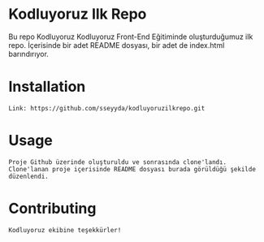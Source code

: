 # Kodluyoruz Ilk Repo
Bu repo Kodluyoruz Kodluyoruz Front-End Eğitiminde oluşturduğumuz ilk repo. İçerisinde bir adet README dosyası, bir adet de index.html barındırıyor.

# Installation
    Link: https://github.com/sseyyda/kodluyoruzilkrepo.git

# Usage
    Proje Github üzerinde oluşturuldu ve sonrasında clone'landı. Clone'lanan proje içerisinde README dosyası burada görüldüğü şekilde düzenlendi.

# Contributing
    Kodluyoruz ekibine teşekkürler!
